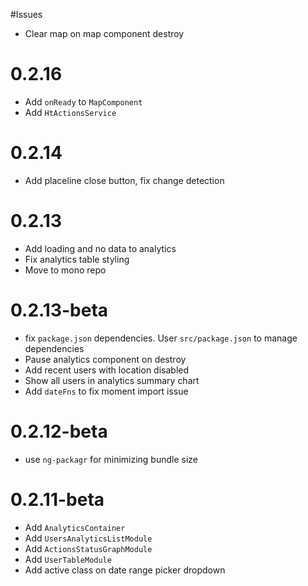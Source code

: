 #Issues
- Clear map on map component destroy

# 0.2.16
- Add `onReady` to `MapComponent`
- Add `HtActionsService`
# 0.2.14
- Add placeline close button, fix change detection

# 0.2.13
- Add loading and no data to analytics
- Fix analytics table styling
- Move to mono repo
# 0.2.13-beta
- fix `package.json` dependencies. User `src/package.json` to manage dependencies
- Pause analytics component on destroy
- Add recent users with location disabled
- Show all users in analytics summary chart 
- Add `dateFns` to fix moment import issue

# 0.2.12-beta
- use `ng-packagr` for minimizing bundle size

# 0.2.11-beta

- Add `AnalyticsContainer`
- Add `UsersAnalyticsListModule`
- Add `ActionsStatusGraphModule`
- Add `UserTableModule`
- Add active class on date range picker dropdown

